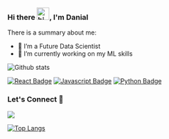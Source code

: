 ### Hi there <img src="https://user-images.githubusercontent.com/1303154/88677602-1635ba80-d120-11ea-84d8-d263ba5fc3c0.gif" width="28px" alt="hi">, I'm Danial

There is a summary about me:

- 🔭 I’m a Future Data Scientist
- 🌱 I’m currently working on my ML skills

![Github stats](https://github-readme-stats.vercel.app/api?username=danielkhakbaz)

[![React Badge](https://img.shields.io/badge/-React-61DBFB?style=for-the-badge&labelColor=black&logo=react&logoColor=61DBFB)](#) [![Javascript Badge](https://img.shields.io/badge/-Javascript-F0DB4F?style=for-the-badge&labelColor=black&logo=javascript&logoColor=F0DB4F)](#) [![Python Badge](https://img.shields.io/badge/-Python-007acc?style=for-the-badge&labelColor=black&logo=typescript&logoColor=007acc)](#)

### Let's Connect 🔗

[![](https://img.shields.io/badge/linkedin-%230077B5.svg?&style=for-the-badge&logo=linkedin&logoColor=white0e76a8)](https://www.linkedin.com/in/danielkhakbaz/)

[![Top Langs](https://github-readme-stats.vercel.app/api/top-langs/?username=danielkhakbaz)](https://github.com/danielkhakbaz)
